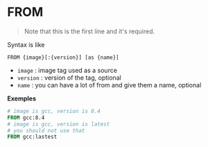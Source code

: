 # FROM

> Note that this is the first line
> and it's required.

Syntax is like

```none
FROM {image}[:{version}] [as {name}]
```

* ``image`` : image tag used as a source
* ``version`` : version of the tag, optional
* ``name`` : you can have a lot of from and give
them a name, optional
  
**Exemples**

```dockerfile
# image is gcc, version is 8.4
FROM gcc:8.4
# image is gcc, version is latest
# you should not use that
FROM gcc:lastest
```